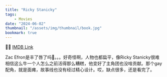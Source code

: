 ```yaml
---
title: "Ricky Stanicky"
tags:
    - Movies
date: "2024-06-02"
thumbnail: "/assets/img/thumbnail/book.jpg"
bookmark: true
---
```


🌟🌟
<a href="https://www.imdb.com/title/tt1660648/" target="_blank">IMDB Link</a>

Zac Efron是丰了唇了吗👄。。。好奇怪啊，人物也都扁平，像Ricky Stanicky很难相信这么牛一个人怎么之前活得那么糟糕，他变好了主角团也没啥贡献。那个gay配角，就是面瘫，故事线也没有经过精心设计。哎，缺点很多，还是看完了。